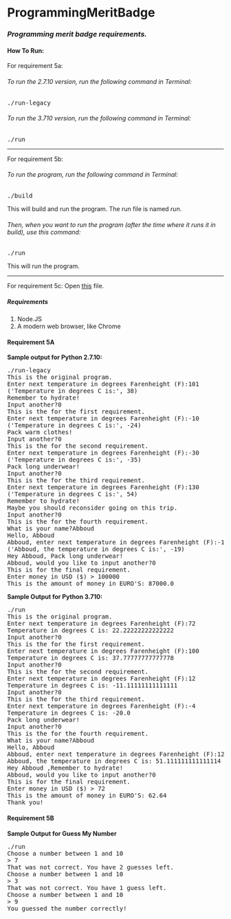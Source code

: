 # ProgrammingMeritBadge
### _Programming merit badge requirements._

#### How To Run:
For requirement 5a:


###### To run the 2.7.10 version, run the following command in Terminal:
<pre>./run-legacy</pre>
###### To run the 3.710 version, run the following command in Terminal:
<pre>./run</pre>


<hr />


For requirement 5b:

###### To run the program, run the following command in Terminal:
<pre>./build</pre>
This will build and run the program. The run file is named _run_.
###### Then, when you want to run the program (after the time where it runs it in _build_), use this command:
<pre>./run</pre>
This will run the program.

<hr />

For requirement 5c:
Open [this](/Web/index.html) file.

##### _Requirements_
1. Node.JS
2. A modern web browser, like Chrome


#### Requirement 5A
__Sample output for Python 2.7.10:__

<pre>
./run-legacy
This is the original program.
Enter next temperature in degrees Farenheight (F):101
('Temperature in degrees C is:', 38)
Remember to hydrate!
Input another?0
This is the for the first requirement.
Enter next temperature in degrees Farenheight (F):-10
('Temperature in degrees C is:', -24)
Pack warm clothes!
Input another?0
This is the for the second requirement.
Enter next temperature in degrees Farenheight (F):-30
('Temperature in degrees C is:', -35)
Pack long underwear!
Input another?0
This is the for the third requirement.
Enter next temperature in degrees Farenheight (F):130
('Temperature in degrees C is:', 54)
Remember to hydrate!
Maybe you should reconsider going on this trip.
Input another?0
This is the for the fourth requirement.
What is your name?Abboud
Hello, Abboud
Abboud, enter next temperature in degrees Farenheight (F):-1
('Abboud, the temperature in degrees C is:', -19)
Hey Abboud, Pack long underwear!
Abboud, would you like to input another?0
This is for the final requirement.
Enter money in USD ($) > 100000
This is the amount of money in EURO'S: 87000.0
</pre>

__Sample Output for Python 3.710:__
<pre>
./run
This is the original program.
Enter next temperature in degrees Farenheight (F):72
Temperature in degrees C is: 22.22222222222222
Input another?0
This is the for the first requirement.
Enter next temperature in degrees Farenheight (F):100
Temperature in degrees C is: 37.77777777777778
Input another?0
This is the for the second requirement.
Enter next temperature in degrees Farenheight (F):12  
Temperature in degrees C is: -11.11111111111111
Input another?0
This is the for the third requirement.
Enter next temperature in degrees Farenheight (F):-4
Temperature in degrees C is: -20.0
Pack long underwear!
Input another?0
This is the for the fourth requirement.
What is your name?Abboud
Hello, Abboud
Abboud, enter next temperature in degrees Farenheight (F):124   
Abboud, the temperature in degrees C is: 51.111111111111114
Hey Abboud ,Remember to hydrate!
Abboud, would you like to input another?0
This is for the final requirement.
Enter money in USD ($) > 72                               
This is the amount of money in EURO'S: 62.64
Thank you!
</pre>

#### Requirement 5B
__Sample Output for Guess My Number__
<pre>
./run
Choose a number between 1 and 10
&gt; 7
That was not correct. You have 2 guesses left.
Choose a number between 1 and 10
&gt; 3
That was not correct. You have 1 guess left.
Choose a number between 1 and 10
&gt; 9
You guessed the number correctly!
</pre>
